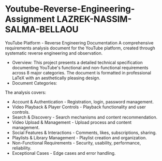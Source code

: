 # Youtube-Reverse-Engineering-Assignment LAZREK-NASSIM-SALMA-BELLAOU


YouTube Platform - Reverse Engineering Documentation
A comprehensive requirements analysis document for the YouTube platform, created through systematic reverse engineering and observation. 
- Overview:
This project presents a detailed technical specification documenting YouTube's functional and non-functional requirements across 8 major categories. The document is formatted in professional LaTeX with an aesthetically pleasing design.
- Document Categories:


The analysis covers:

- Account & Authentication - Registration, login, password management.
- Video Playback & Player Controls - Playback functionality and user controls.
- Search & Discovery - Search mechanisms and content recommendation.
- Video Upload & Management - Upload process and content management.
- Social Features & Interactions - Comments, likes, subscriptions, sharing.
- Playlists & Library Management - Playlist creation and organization.
- Non-Functional Requirements - Security, usability, performance, reliability.
- Exceptional Cases - Edge cases and error handling.
